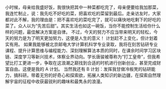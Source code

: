 小时候，母亲给我盛好饭，我很快把其中一种菜都吃完了，母亲便要给我加那菜，我连忙制止，说：我先吃不好吃的菜，把喜欢吃的菜留到最后。走亲访友时，大家都对此不解，我的理由是：把不喜欢吃的菜吃完了，就可以痛快地吃剩下的好吃的菜了。众人以为“先苦后甜”。其实生活也如这一碗饭，当你不能控制生活给你什么样的问题，最佳解决方案是自律。
不过，今天的努力不应当带来明天的轻松，今天的努力是为了明天更加努力，这便是人生的意义！
计划赶不上变化，但计划着实有用。
如果我能够被北京邮电大学计算机科学专业录取，我将在刻苦钻研专业课程、提升计算思维与编程能力、深刻理解算法本质的同时，在课余时间学习区块链、深度学习等新兴技术，体察业界动向。学长唐骏被尊称为“打工皇帝”，但我希望比打工更进一步，争取在这浪潮之巅找到合适的时机进行创新创业，甚至完成财富自由。这便是我的 A 计划。
当然我还有 B 计划：发挥我甘做冷板凳的钻研能力，搞科研。带着无穷的好奇心和探索欲，拓展人类知识的新边疆，在探索自然理解宇宙的征程中收获最锐利的趣味和最隽永的浪漫。
